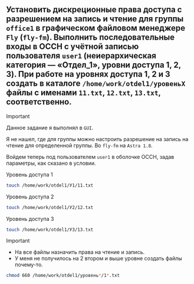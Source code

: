 ## Установить дискреционные права доступа с разрешением на запись и чтение для группы `office1` в графическом файловом менеджере `Fly` (`fly-fm`). Выполнить последовательные входы в ОССН с учётной записью пользователя `user1` (неиерархическая категория — «Отдел_1», уровни доступа 1, 2, 3). При работе на уровнях доступа 1, 2 и 3 создать в каталоге `/home/work/otdel1/уровеньX` файлы с именами `11.txt`, `12.txt`, `13.txt`, соответственно.

> [!IMPORTANT]
> Данное задание я выполнял в `GUI`.

Я не нашел, где для группы можно настроить разрешение на запись на чтение для определенной группы. Во `fly-fm` на `Astra 1.8`. 

Войдем теперь под пользователем `user1` в оболочке ОССН, задав параметры, как сказано в условии. 

Уровень доступа 1

```bash
touch /home/work/otdel1/У1/11.txt
```

Уровень доступа 2

```bash
touch /home/work/otdel1/У2/12.txt
```

Уровень доступа 3

```bash
touch /home/work/otdel1/У3/13.txt
````

> [!IMPORTANT]
> - На все файлы назначить права на чтение и запись.
> - У меня не получилось на 2 втором и выше уровне создать файлы почему-то. 

```bash
chmod 660 /home/work/otdel1/уровень*/1*.txt
```
